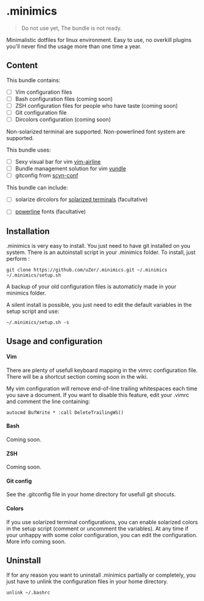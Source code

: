 .minimics
=========

> Do not use yet,
> The bundle is not ready.

Minimalistic dotfiles for linux environment.
Easy to use, no overkill plugins you'll never find the usage more than one time
a year.


## Content

This bundle contains:

- [ ] Vim configuration files
- [ ] Bash configuration files (coming soon)
- [ ] ZSH configuration files for people who have taste (coming soon)
- [ ] Git configuration file
- [ ] Dircolors configuration (coming soon)

Non-solarized terminal are supported.
Non-powerlined font system are supported.

This bundle uses:
- [ ] Sexy visual bar for vim [vim-airline](https://github.com/bling/vim-airline)
- [ ] Bundle management solution for vim [vundle](https://github.com/gmarik/vundle)
- [ ] gitconfig from [scyn-conf](https://github.com/scyn-conf/conf)

This bundle can include:
- [ ] solarize dircolors for [solarized terminals]() (facultative)
- [ ] [powerline](https://github.com/Lokaltog/powerline) fonts (facultative)


## Installation
.minimics is very easy to install. You just need to have git installed on you
system. There is an autoinstall script in your .minimics folder. To install,
just perform :

    git clone https://github.com/uZer/.minimics.git ~/.minimics
    ~/.minimics/setup.sh

A backup of your old configuration files is automaticly made in your minimics
folder.

A silent install is possible, you just need to edit the default variables in the
setup script and use:

    ~/.minimics/setup.sh -s


## Usage and configuration

#### Vim
There are plenty of usefull keyboard mapping in the vimrc configuration file.
There will be a shortcut section coming soon in the wiki.

My vim configuration will remove end-of-line trailing whitespaces each time you
save a document. If you want to disable this feature, edit your .vimrc and
comment the line containing:

    autocmd BufWrite * :call DeleteTrailingWS()


#### Bash
Coming soon.

#### ZSH
Coming soon.

#### Git config
See the .gitconfig file in your home directory for usefull git shocuts.

#### Colors
If you use solarized terminal configurations, you can enable solarized colors in
the setup script (comment or uncomment the variables). At any time if your
unhappy with some color configuration, you can edit the configuration.
More info coming soon.

## Uninstall
If for any reason you want to uninstall .minimics partially or completely, you
just have to unlink the configuration files in your home directory.

    unlink ~/.bashrc

